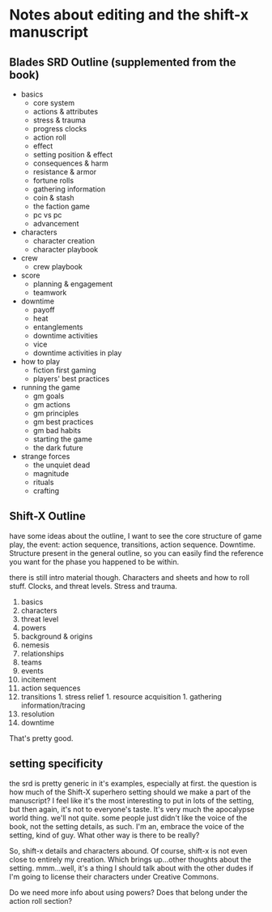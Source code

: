 # Notes about editing and the shift-x manuscript

## Blades SRD Outline (supplemented from the book)

- basics
  - core system
  - actions & attributes
  - stress & trauma
  - progress clocks
  - action roll
  - effect
  - setting position & effect
  - consequences & harm
  - resistance & armor
  - fortune rolls
  - gathering information
  - coin & stash
  - the faction game
  - pc vs pc
  - advancement
- characters
  - character creation
  - character playbook
- crew
  - crew playbook
- score
  - planning & engagement
  - teamwork
- downtime
  - payoff
  - heat
  - entanglements
  - downtime activities
  - vice
  - downtime activities in play
- how to play 
  - fiction first gaming
  - players' best practices
- running the game
  - gm goals
  - gm actions
  - gm principles
  - gm best practices
  - gm bad habits
  - starting the game
  - the dark future
- strange forces
  - the unquiet dead
  - magnitude
  - rituals
  - crafting

## Shift-X Outline

have some ideas about the outline, I want to see the core structure of game play, the event: action sequence, transitions, action sequence. Downtime. Structure present in the general outline, so you can easily find the reference you want for the phase you happened to be within. 

there is still intro material though. Characters and sheets and how to roll stuff. Clocks, and threat levels. Stress and trauma. 

1. basics
1. characters
  1. threat level
  1. powers
  1. background & origins
  1. nemesis
  1. relationships
1. teams
1. events <!-- what is the structure of an event?  -->
  1. incitement
  1. action sequences <!--how much can we flex what an action sequence is? Can we think of the final scene in Jessica jones as an action sequence? It would be cool if we could.-->
  1. transitions
    1. stress relief
    1. resource acquisition
    1. gathering information/tracing
  1. resolution <!-- A scene/sequence where the stakes are the highest -->
1. downtime


That's pretty good. 

## setting specificity 

the srd is pretty generic in it's examples, especially at first. the question is how much of the Shift-X superhero setting should we make a part of the manuscript? I feel like it's the most interesting to put in lots of the setting, but then again, it's not to everyone's taste. It's very much the apocalypse world thing. we'll not quite. some people just didn't like the voice of the book, not the setting details, as such. 
I'm an, embrace the voice of the setting, kind of guy. What other way is there to be really?

So, shift-x details and characters abound. Of course, shift-x is not even close to entirely my creation. Which brings up...other thoughts about the setting. mmm...well, it's a thing I should talk about with the other dudes if I'm going to license their characters under Creative Commons.  


Do we need more info about using powers? Does that belong under the action roll section? 